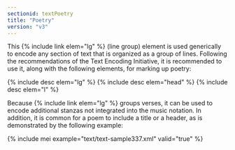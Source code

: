 ```yaml
---
sectionid: textPoetry
title: "Poetry"
version: "v3"
---
```


This {% include link elem="lg" %} (line group) element is used generically to encode any section
of text that is organized as a group of lines. Following the recommendations of the
Text
Encoding Initiative, it is recommended to use it, along with the following elements,
for
marking up poetry:



{% include desc elem="lg" %}
{% include desc elem="head" %}
{% include desc elem="l" %}




Because {% include link elem="lg" %} groups verses, it can be used to encode additional stanzas
not integrated into the music notation. In addition, it is common for a poem to include
a
title or a header, as is demonstrated by the following example:

{% include mei example="text/text-sample337.xml" valid="true" %}
